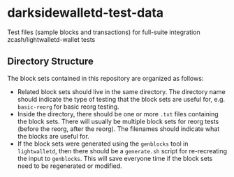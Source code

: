 # darksidewalletd-test-data
Test files (sample blocks and transactions) for full-suite integration zcash/lightwalletd-wallet tests

## Directory Structure

The block sets contained in this repository are organized as follows:

- Related block sets should live in the same directory. The directory name
  should indicate the type of testing that the block sets are useful for, e.g.
  `basic-reorg` for basic reorg testing.
- Inside the directory, there should be one or more `.txt` files containing the
  block sets. There will usually be multiple block sets for reorg tests (before
  the reorg, after the reorg). The filenames should indicate what the blocks are
  useful for.
- If the block sets were generated using the `genblocks` tool in `lightwalletd`,
  then there should be a `generate.sh` script for re-recreating the input to
  `genblocks`. This will save everyone time if the block sets need to be
  regenerated or modified.
